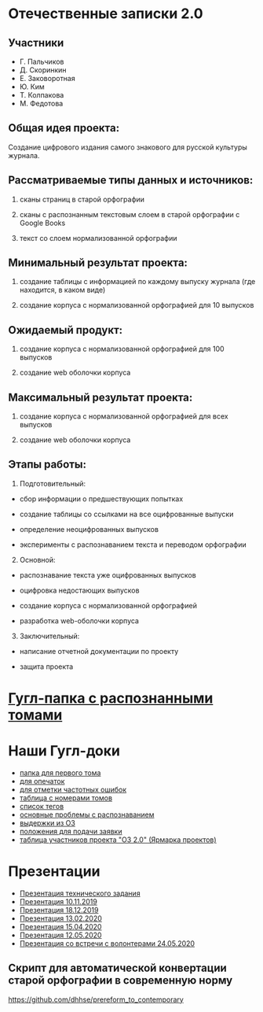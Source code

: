 # Отечественные записки 2.0

## Участники
* Г. Пальчиков
* Д. Скоринкин
* Е. Заковоротная
* Ю. Ким
* Т. Колпакова
* М. Федотова

## Общая идея проекта:
Создание цифрового издания самого знакового для русской культуры журнала.

## Рассматриваемые типы данных и источников:
1. сканы страниц в старой орфографии

2. сканы с распознанным текстовым слоем в старой орфографии с Google Books

3. текст со слоем нормализованной орфографии

## Минимальный результат проекта:
1. создание таблицы с информацией по каждому выпуску журнала (где находится, в каком виде)

2. создание корпуса с нормализованной орфографией для 10 выпусков

## Ожидаемый продукт:
1. создание корпуса с нормализованной орфографией для 100 выпусков

2. создание  web оболочки корпуса

## Максимальный результат проекта:
1. создание корпуса с нормализованной орфографией для всех выпусков

2. создание  web оболочки корпуса

## Этапы работы:
1. Подготовительный:

* сбор информации о предшествующих попытках

* создание таблицы со ссылками на все оцифрованные выпуски

* определение неоцифрованных выпусков

* эксперименты с распознаванием текста и переводом орфографии

2. Основной:

* распознавание текста уже оцифрованных выпусков

* оцифровка недостающих выпусков

* создание корпуса с нормализованной орфографией

* разработка web-оболочки корпуса

3. Заключительный:

* написание отчетной документации по проекту

* защита проекта


# [Гугл-папка с распознанными томами](https://drive.google.com/drive/folders/17svGNpfBqkN_km5VC66Qec-Ck8_FXyrL)

# Наши Гугл-доки
- [папка для первого тома](https://drive.google.com/drive/u/0/folders/12pad-9EZRvJ2TcLsC4Vclv5KL0LNeeJ9)
- [для опечаток](https://docs.google.com/document/d/1YIW9JnEHyPXfiYjNLVXic4GCZ5krc5Rl-aWsaEcUZj8/edit)
- [для отметки частотных ошибок](https://docs.google.com/document/d/1EtkW6WYSqXvFNOa5Ciu0JSbnO6BjsyyRfBMeBtQD3pY/edit?usp=sharing)
- [таблица с номерами томов](https://docs.google.com/spreadsheets/d/1IiwFDuS5CN-La4fLHH_GnkegAll4KHnxhLJ2S8eJ46Y/edit?usp=sharing)
- [список тегов](https://docs.google.com/document/d/166ehlLOQG6A5BrfUWcwsMJR7k4vUdmSqboBPJ0PKkm8/edit)
- [основные проблемы с распознаванием](https://docs.google.com/document/d/1hxyunYEh6UzidO24GKbXRpQ3BVv1FK3dZhhH-iZOV8w/edit)
- [выдержки из ОЗ](https://docs.google.com/document/d/102HcgwrNVy2DrQeDVakcInLCf6LyfKkQ2VggL91pyUw/edit)
- [положения для подачи заявки](https://docs.google.com/document/d/1wHCsQd2EIRgeCWtShw4gby7YcmRbr5V_HvsnH6PUKW0/edit)
- [таблица участников проекта "ОЗ 2.0" (Ярмарка проектов)](https://docs.google.com/spreadsheets/d/1_dUaN1Qarl5qp1JPnn4QUNZFOLSFLX83M33zFnspxM0/edit?usp=sharing)

# Презентации
- [Презентация технического задания](https://docs.google.com/presentation/d/1o-GR7pnYCiljIjwS4WKwNQwBDLGqG6nIX5H8QdIlSNU/edit?usp=sharing)
- [Презентация 10.11.2019](https://docs.google.com/presentation/d/1q3-b7vnzEAZ1bSNhrdnJ8XD3EUvo4STn2kWIqbmojsU/edit#slide=id.g6af174697b_1_70)
- [Презентация 18.12.2019](https://docs.google.com/presentation/d/1BFz_LcvaEb0Y5J5nRxBKhYtjcpe-eMOFk1HvNMSZuWM/edit#slide=id.p12)
- [Презентация 13.02.2020](https://docs.google.com/presentation/d/1Fu4CikONCPeAPrj7Qvp1b3t9ex8azgPdHeGFD9Szdr8/edit#slide=id.g52bdcee6c3_0_0)
- [Презентация 15.04.2020](https://docs.google.com/presentation/d/1PlZfi9EpeMsfkAd0sgQM5IHxHYEMHz5OEJcBCIJXg_I/edit#slide=id.p1)
- [Презентация 12.05.2020](https://docs.google.com/presentation/d/10_cUfDjbgJaoQAkoh7dsnjx5Fu_QpGitgUSeoVoRxho/edit#slide=id.g850d937a71_2_45)
- [Презентация со встречи с волонтерами 24.05.2020](https://docs.google.com/presentation/d/1j0B3WhtY4gf73sPdc0QWyXDNBs4fXpokZwCe9gbeteU/edit?usp=sharing)
## Скрипт для автоматической конвертации старой орфографии в современную норму
https://github.com/dhhse/prereform_to_contemporary
